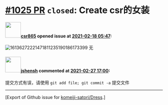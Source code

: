 # [\#1025 PR](https://github.com/komeiji-satori/Dress/pull/1025) `closed`: Create csr的女装

#### <img src="https://avatars.githubusercontent.com/u/67417390?v=4" width="50">[csr865](https://github.com/csr865) opened issue at [2021-02-18 05:47](https://github.com/komeiji-satori/Dress/pull/1025):



![16136272221471811235190186173399](https://user-images.githubusercontent.com/67417390/108311336-dcc5b900-71ef-11eb-9372-ed785b363723.jpg)
无

#### <img src="https://avatars.githubusercontent.com/u/11555188?u=a30048e930d245fed6f3ced3ecb01e97b9f3f6cc&v=4" width="50">[jshensh](https://github.com/jshensh) commented at [2021-02-27 17:00](https://github.com/komeiji-satori/Dress/pull/1025#issuecomment-787102655):

提交方式有误，请使用 `git add file; git commit -a` 提交文件


-------------------------------------------------------------------------------



[Export of Github issue for [komeiji-satori/Dress](https://github.com/komeiji-satori/Dress).]
